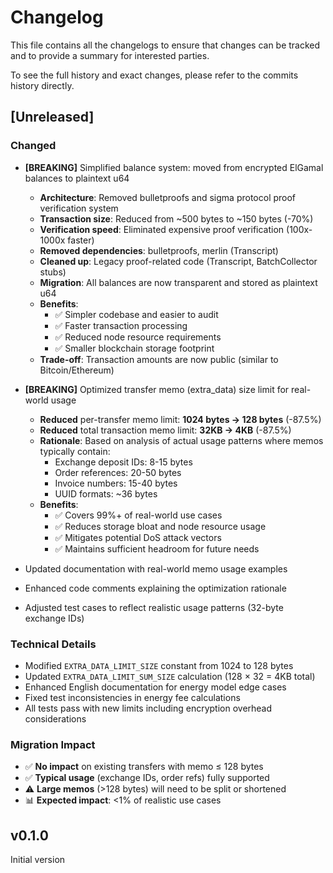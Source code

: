 # Changelog

This file contains all the changelogs to ensure that changes can be tracked and to provide a summary for interested parties.

To see the full history and exact changes, please refer to the commits history directly.

## [Unreleased]

### Changed
- **[BREAKING]** Simplified balance system: moved from encrypted ElGamal balances to plaintext u64
  - **Architecture**: Removed bulletproofs and sigma protocol proof verification system
  - **Transaction size**: Reduced from ~500 bytes to ~150 bytes (-70%)
  - **Verification speed**: Eliminated expensive proof verification (100x-1000x faster)
  - **Removed dependencies**: bulletproofs, merlin (Transcript)
  - **Cleaned up**: Legacy proof-related code (Transcript, BatchCollector stubs)
  - **Migration**: All balances are now transparent and stored as plaintext u64
  - **Benefits**:
    - ✅ Simpler codebase and easier to audit
    - ✅ Faster transaction processing
    - ✅ Reduced node resource requirements
    - ✅ Smaller blockchain storage footprint
  - **Trade-off**: Transaction amounts are now public (similar to Bitcoin/Ethereum)

- **[BREAKING]** Optimized transfer memo (extra_data) size limit for real-world usage
  - **Reduced** per-transfer memo limit: **1024 bytes → 128 bytes** (-87.5%)
  - **Reduced** total transaction memo limit: **32KB → 4KB** (-87.5%)
  - **Rationale**: Based on analysis of actual usage patterns where memos typically contain:
    - Exchange deposit IDs: 8-15 bytes
    - Order references: 20-50 bytes
    - Invoice numbers: 15-40 bytes
    - UUID formats: ~36 bytes
  - **Benefits**:
    - ✅ Covers 99%+ of real-world use cases
    - ✅ Reduces storage bloat and node resource usage
    - ✅ Mitigates potential DoS attack vectors
    - ✅ Maintains sufficient headroom for future needs
- Updated documentation with real-world memo usage examples
- Enhanced code comments explaining the optimization rationale
- Adjusted test cases to reflect realistic usage patterns (32-byte exchange IDs)

### Technical Details
- Modified `EXTRA_DATA_LIMIT_SIZE` constant from 1024 to 128 bytes
- Updated `EXTRA_DATA_LIMIT_SUM_SIZE` calculation (128 × 32 = 4KB total)
- Enhanced English documentation for energy model edge cases
- Fixed test inconsistencies in energy fee calculations
- All tests pass with new limits including encryption overhead considerations

### Migration Impact
- ✅ **No impact** on existing transfers with memo ≤ 128 bytes
- ✅ **Typical usage** (exchange IDs, order refs) fully supported
- ⚠️ **Large memos** (>128 bytes) will need to be split or shortened
- 📊 **Expected impact**: <1% of realistic use cases

## v0.1.0
Initial version
